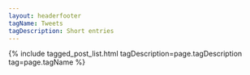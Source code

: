 ```yaml
---
layout: headerfooter
tagName: Tweets
tagDescription: Short entries
---
```

{% include tagged_post_list.html tagDescription=page.tagDescription  tag=page.tagName %}